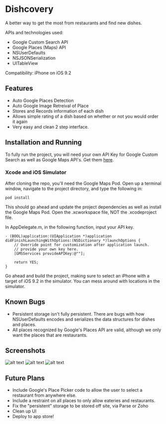 # Dishcovery
A better way to get the most from restaurants and find new dishes.

APIs and technologies used: 

* Google Custom Search API
* Google Places (Maps) API
* NSUserDefaults
* NSJSONSerialization
* UITableView

Compatibility: iPhone on iOS 9.2

## Features 
* Auto Google Places Detection
* Auto Google Image Retreival of Place
* Stores and Records information of each dish
* Allows simple rating of a dish based on whether or not you would order it again
* Very easy and clean 2 step interface.

## Installation and Running

To fully run the project, you will need your own API Key for Google Custom Search as well as Google Maps API's. Get them [here](developer.google.com).

### Xcode and iOS Simulator
After cloning the repo, you'll need the Google Maps Pod. Open up a terminal window, navigate to the project directory, and type the following in: 
```
pod install 
```

This should go ahead and update the project dependencies as well as install the Google Maps Pod. 
Open the .xcworkspace file, NOT the .xcodeproject file. 

In AppDelegate.m, in the following function, input your API key. 

```
- (BOOL)application:(UIApplication *)application didFinishLaunchingWithOptions:(NSDictionary *)launchOptions {
    // Override point for customization after application launch.
    // provide your own key here.
    [GMSServices provideAPIKey:@""];
    
    return YES;
}
```
Go ahead and build the project, making sure to select an iPhone with a target of iOS 9.2 in the simulator. You can mess around with locations in the simulator. 

## Known Bugs
* Persistent storage isn't fully persistent. There are bugs with how NSUserDefaults encodes and serializes the data structures for dishes and places. 
* All places recognized by Google's Places API are valid, although we only want the places that are restaurants. 

## Screenshots 
![alt text](https://www.dropbox.com/s/5oqhp1lcv68jamg/Screen%20Shot%202015-12-29%20at%2010.10.37%20PM.png?dl=0 "Logo Title Text 1")
![alt text](https://www.dropbox.com/s/ll8whiqgaed8kr5/Screen%20Shot%202015-12-29%20at%2010.09.24%20PM.png?dl=0 "Logo Title Text 1")
![alt text](https://www.dropbox.com/s/2da35xysxufsi4c/Screen%20Shot%202015-12-29%20at%2010.09.17%20PM.png?dl=0 "Logo Title Text 1")

## Future Plans
* Include Google's Place Picker code to allow the user to select a restaurant from anywhere else. 
* Include a restraint on all places to only allow eateries and restaurants.
* Fix the "persistent" storage to be stored off site, via Parse or Zoho
* Clean up UI 
* Deploy to app store! 



